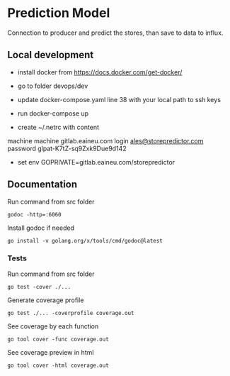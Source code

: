 # Prediction Model

Connection to producer and predict the stores, than save to data to influx.

## Local development

- install docker from https://docs.docker.com/get-docker/

- go to folder devops/dev

- update docker-compose.yaml line 38 with your local path to ssh keys

- run docker-compose up

- create ~/.netrc with content

machine machine gitlab.eaineu.com
login ales@storepredictor.com
password glpat-K7tZ-sq9Zxk9Due9d142

- set env GOPRIVATE=gitlab.eaineu.com/storepredictor

## Documentation

Run command from src folder

    godoc -http=:6060 

Install godoc if needed

    go install -v golang.org/x/tools/cmd/godoc@latest

### Tests

Run command from src folder
    
    go test -cover ./...

Generate coverage profile

    go test ./... -coverprofile coverage.out

See coverage by each function

    go tool cover -func coverage.out 

See coverage preview in html

    go tool cover -html coverage.out
